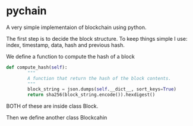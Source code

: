 # pychain
A very simple implementaion of blockchain using python.

The first step is to decide the block structure. To keep things simple I use: index, timestamp, data, hash and previous hash.

We define a function to compute the hash of a block
```Python
def compute_hash(self):
        """
        A function that return the hash of the block contents.
        """
        block_string = json.dumps(self.__dict__, sort_keys=True)
        return sha256(block_string.encode()).hexdigest()
```
BOTH of these are inside class Block.

Then we define another class Blockcahin
